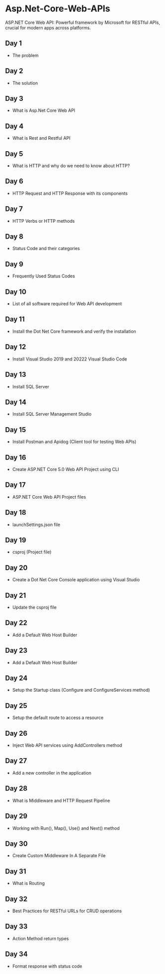 # Asp.Net-Core-Web-APIs

ASP.NET Core Web API: Powerful framework by Microsoft for RESTful APIs, crucial for modern apps across platforms.

## Day 1

- The problem

## Day 2

- The solution

## Day 3

- What is Asp.Net Core Web API

## Day 4

- What is Rest and Restful API

## Day 5

- What is HTTP and why do we need to know about HTTP?

## Day 6

- HTTP Request and HTTP Response with its components

## Day 7

- HTTP Verbs or HTTP methods

## Day 8

- Status Code and their categories

## Day 9

- Frequently Used Status Codes

## Day 10

- List of all software required for Web API development

## Day 11

- Install the Dot Net Core framework and verify the installation

## Day 12

- Install Visual Studio 2019 and 20222 Visual Studio Code

## Day 13

- Install SQL Server

## Day 14

- Install SQL Server Management Studio

## Day 15

- Install Postman and Apidog (Client tool for testing Web APIs)

## Day 16

- Create ASP.NET Core 5.0 Web API Project using CLI

## Day 17

- ASP.NET Core Web API Project files

## Day 18

- launchSettings.json file

## Day 19

- csproj (Project file)

## Day 20

- Create a Dot Net Core Console application using Visual Studio

## Day 21

- Update the csproj file

## Day 22

- Add a Default Web Host Builder

## Day 23

- Add a Default Web Host Builder

## Day 24

- Setup the Startup class (Configure and ConfigureServices method)

## Day 25

- Setup the default route to access a resource

## Day 26

- Inject Web API services using AddControllers method

## Day 27

- Add a new controller in the application

## Day 28

- What is Middleware and HTTP Request Pipeline

## Day 29

- Working with Run(), Map(), Use() and Next() method

## Day 30

- Create Custom Middleware In A Separate File

## Day 31

- What is Routing

## Day 32

- Best Practices for RESTful URLs for CRUD operations

## Day 33

- Action Method return types

## Day 34

- Format response with status code
